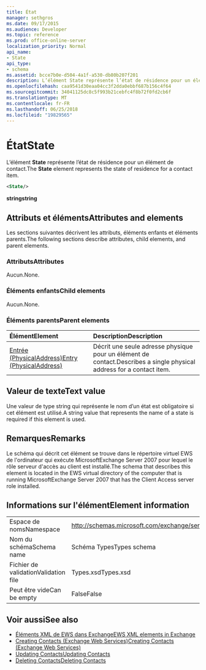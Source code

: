 ```yaml
---
title: État
manager: sethgros
ms.date: 09/17/2015
ms.audience: Developer
ms.topic: reference
ms.prod: office-online-server
localization_priority: Normal
api_name:
- State
api_type:
- schema
ms.assetid: bcce7b0e-d504-4a1f-a530-db80b207f201
description: L’élément State représente l’état de résidence pour un élément de contact.
ms.openlocfilehash: caa9541d30eaa04cc3f2dda0ebbf687b156c4f64
ms.sourcegitcommit: 34041125dc8c5f993b21cebfc4f8b72f0fd2cb6f
ms.translationtype: MT
ms.contentlocale: fr-FR
ms.lasthandoff: 06/25/2018
ms.locfileid: "19829565"
---
```

# <a name="state"></a><span data-ttu-id="74bc3-103">État</span><span class="sxs-lookup"><span data-stu-id="74bc3-103">State</span></span>

<span data-ttu-id="74bc3-104">L’élément **State** représente l’état de résidence pour un élément de contact.</span><span class="sxs-lookup"><span data-stu-id="74bc3-104">The **State** element represents the state of residence for a contact item.</span></span> 
  
```xml
<State/>
```

<span data-ttu-id="74bc3-105">**string**</span><span class="sxs-lookup"><span data-stu-id="74bc3-105">**string**</span></span>

## <a name="attributes-and-elements"></a><span data-ttu-id="74bc3-106">Attributs et éléments</span><span class="sxs-lookup"><span data-stu-id="74bc3-106">Attributes and elements</span></span>

<span data-ttu-id="74bc3-107">Les sections suivantes décrivent les attributs, éléments enfants et éléments parents.</span><span class="sxs-lookup"><span data-stu-id="74bc3-107">The following sections describe attributes, child elements, and parent elements.</span></span>
  
### <a name="attributes"></a><span data-ttu-id="74bc3-108">Attributs</span><span class="sxs-lookup"><span data-stu-id="74bc3-108">Attributes</span></span>

<span data-ttu-id="74bc3-109">Aucun.</span><span class="sxs-lookup"><span data-stu-id="74bc3-109">None.</span></span>
  
### <a name="child-elements"></a><span data-ttu-id="74bc3-110">Éléments enfants</span><span class="sxs-lookup"><span data-stu-id="74bc3-110">Child elements</span></span>

<span data-ttu-id="74bc3-111">Aucun.</span><span class="sxs-lookup"><span data-stu-id="74bc3-111">None.</span></span>
  
### <a name="parent-elements"></a><span data-ttu-id="74bc3-112">Éléments parents</span><span class="sxs-lookup"><span data-stu-id="74bc3-112">Parent elements</span></span>

|<span data-ttu-id="74bc3-113">**Élément**</span><span class="sxs-lookup"><span data-stu-id="74bc3-113">**Element**</span></span>|<span data-ttu-id="74bc3-114">**Description**</span><span class="sxs-lookup"><span data-stu-id="74bc3-114">**Description**</span></span>|
|:-----|:-----|
|[<span data-ttu-id="74bc3-115">Entrée (PhysicalAddress)</span><span class="sxs-lookup"><span data-stu-id="74bc3-115">Entry (PhysicalAddress)</span></span>](entry-physicaladdress.md) <br/> |<span data-ttu-id="74bc3-116">Décrit une seule adresse physique pour un élément de contact.</span><span class="sxs-lookup"><span data-stu-id="74bc3-116">Describes a single physical address for a contact item.</span></span>  <br/> |
   
## <a name="text-value"></a><span data-ttu-id="74bc3-117">Valeur de texte</span><span class="sxs-lookup"><span data-stu-id="74bc3-117">Text value</span></span>

<span data-ttu-id="74bc3-118">Une valeur de type string qui représente le nom d’un état est obligatoire si cet élément est utilisé.</span><span class="sxs-lookup"><span data-stu-id="74bc3-118">A string value that represents the name of a state is required if this element is used.</span></span>
  
## <a name="remarks"></a><span data-ttu-id="74bc3-119">Remarques</span><span class="sxs-lookup"><span data-stu-id="74bc3-119">Remarks</span></span>

<span data-ttu-id="74bc3-120">Le schéma qui décrit cet élément se trouve dans le répertoire virtuel EWS de l'ordinateur qui exécute MicrosoftExchange Server 2007 pour lequel le rôle serveur d'accès au client est installé.</span><span class="sxs-lookup"><span data-stu-id="74bc3-120">The schema that describes this element is located in the EWS virtual directory of the computer that is running MicrosoftExchange Server 2007 that has the Client Access server role installed.</span></span>
  
## <a name="element-information"></a><span data-ttu-id="74bc3-121">Informations sur l'élément</span><span class="sxs-lookup"><span data-stu-id="74bc3-121">Element information</span></span>

|||
|:-----|:-----|
|<span data-ttu-id="74bc3-122">Espace de noms</span><span class="sxs-lookup"><span data-stu-id="74bc3-122">Namespace</span></span>  <br/> |http://schemas.microsoft.com/exchange/services/2006/types  <br/> |
|<span data-ttu-id="74bc3-123">Nom du schéma</span><span class="sxs-lookup"><span data-stu-id="74bc3-123">Schema name</span></span>  <br/> |<span data-ttu-id="74bc3-124">Schéma Types</span><span class="sxs-lookup"><span data-stu-id="74bc3-124">Types schema</span></span>  <br/> |
|<span data-ttu-id="74bc3-125">Fichier de validation</span><span class="sxs-lookup"><span data-stu-id="74bc3-125">Validation file</span></span>  <br/> |<span data-ttu-id="74bc3-126">Types.xsd</span><span class="sxs-lookup"><span data-stu-id="74bc3-126">Types.xsd</span></span>  <br/> |
|<span data-ttu-id="74bc3-127">Peut être vide</span><span class="sxs-lookup"><span data-stu-id="74bc3-127">Can be empty</span></span>  <br/> |<span data-ttu-id="74bc3-128">False</span><span class="sxs-lookup"><span data-stu-id="74bc3-128">False</span></span>  <br/> |
   
## <a name="see-also"></a><span data-ttu-id="74bc3-129">Voir aussi</span><span class="sxs-lookup"><span data-stu-id="74bc3-129">See also</span></span>

- [<span data-ttu-id="74bc3-130">Éléments XML de EWS dans Exchange</span><span class="sxs-lookup"><span data-stu-id="74bc3-130">EWS XML elements in Exchange</span></span>](ews-xml-elements-in-exchange.md)
- [<span data-ttu-id="74bc3-131">Creating Contacts (Exchange Web Services)</span><span class="sxs-lookup"><span data-stu-id="74bc3-131">Creating Contacts (Exchange Web Services)</span></span>](http://msdn.microsoft.com/library/4845917e-70d1-481c-bbd7-011ec6571789%28Office.15%29.aspx)
- [<span data-ttu-id="74bc3-132">Updating Contacts</span><span class="sxs-lookup"><span data-stu-id="74bc3-132">Updating Contacts</span></span>](http://msdn.microsoft.com/library/9a865953-b94a-4229-b632-2dee433314be%28Office.15%29.aspx)
- [<span data-ttu-id="74bc3-133">Deleting Contacts</span><span class="sxs-lookup"><span data-stu-id="74bc3-133">Deleting Contacts</span></span>](http://msdn.microsoft.com/library/fcc3dc84-cd3e-455e-a1a7-ae6921c9b588%28Office.15%29.aspx)

